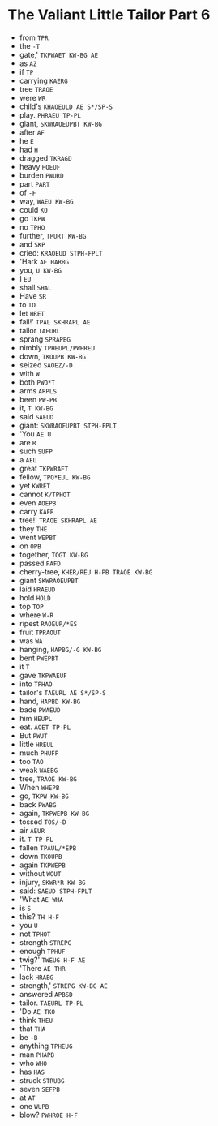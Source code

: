 # The Valiant Little Tailor Part 6

* from `TPR`
* the `-T`
* gate,' `TKPWAET KW-BG AE`
* as `AZ`
* if `TP`
* carrying `KAERG`
* tree `TRAOE`
* were `WR`
* child's `KHAOEULD AE S*/SP-S`
* play. `PHRAEU TP-PL`
* giant, `SKWRAOEUPBT KW-BG`
* after `AF`
* he `E`
* had `H`
* dragged `TKRAGD`
* heavy `HOEUF`
* burden `PWURD`
* part `PART`
* of `-F`
* way, `WAEU KW-BG`
* could `KO`
* go `TKPW`
* no `TPHO`
* further, `TPURT KW-BG`
* and `SKP`
* cried: `KRAOEUD STPH-FPLT`
* 'Hark `AE HARBG`
* you, `U KW-BG`
* I `EU`
* shall `SHAL`
* Have `SR`
* to `TO`
* let `HRET`
* fall!' `TPAL SKHRAPL AE`
* tailor `TAEURL`
* sprang `SPRAPBG`
* nimbly `TPHEUPL/PWHREU`
* down, `TKOUPB KW-BG`
* seized `SAOEZ/-D`
* with `W`
* both `PWO*T`
* arms `ARPLS`
* been `PW-PB`
* it, `T KW-BG`
* said `SAEUD`
* giant: `SKWRAOEUPBT STPH-FPLT`
* 'You `AE U`
* are `R`
* such `SUFP`
* a `AEU`
* great `TKPWRAET`
* fellow, `TPO*EUL KW-BG`
* yet `KWRET`
* cannot `K/TPHOT`
* even `AOEPB`
* carry `KAER`
* tree!' `TRAOE SKHRAPL AE`
* they `THE`
* went `WEPBT`
* on `OPB`
* together, `TOGT KW-BG`
* passed `PAFD`
* cherry-tree, `KHER/REU H-PB TRAOE KW-BG`
* giant `SKWRAOEUPBT`
* laid `HRAEUD`
* hold `HOLD`
* top `TOP`
* where `W-R`
* ripest `RAOEUP/*ES`
* fruit `TPRAOUT`
* was `WA`
* hanging, `HAPBG/-G KW-BG`
* bent `PWEPBT`
* it `T`
* gave `TKPWAEUF`
* into `TPHAO`
* tailor's `TAEURL AE S*/SP-S`
* hand, `HAPBD KW-BG`
* bade `PWAEUD`
* him `HEUPL`
* eat. `AOET TP-PL`
* But `PWUT`
* little `HREUL`
* much `PHUFP`
* too `TAO`
* weak `WAEBG`
* tree, `TRAOE KW-BG`
* When `WHEPB`
* go, `TKPW KW-BG`
* back `PWABG`
* again, `TKPWEPB KW-BG`
* tossed `TOS/-D`
* air `AEUR`
* it. `T TP-PL`
* fallen `TPAUL/*EPB`
* down `TKOUPB`
* again `TKPWEPB`
* without `WOUT`
* injury, `SKWR*R KW-BG`
* said: `SAEUD STPH-FPLT`
* 'What `AE WHA`
* is `S`
* this? `TH H-F`
* you `U`
* not `TPHOT`
* strength `STREPG`
* enough `TPHUF`
* twig?' `TWEUG H-F AE`
* 'There `AE THR`
* lack `HRABG`
* strength,' `STREPG KW-BG AE`
* answered `APBSD`
* tailor. `TAEURL TP-PL`
* 'Do `AE TKO`
* think `THEU`
* that `THA`
* be `-B`
* anything `TPHEUG`
* man `PHAPB`
* who `WHO`
* has `HAS`
* struck `STRUBG`
* seven `SEFPB`
* at `AT`
* one `WUPB`
* blow? `PWHROE H-F`

